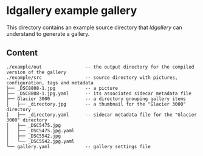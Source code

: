 ldgallery example gallery
=========================

This directory contains an example source directory that _ldgallery_ can understand to generate a gallery.


Content
-------

```
./example/out                -- the output directory for the compiled version of the gallery
./example/src                -- source directory with pictures, configuration, tags and metadata
├── _DSC8808-1.jpg           -- a picture
├── _DSC8808-1.jpg.yaml      -- its associated sidecar metadata file
├── Glacier 3000             -- a directory grouping gallery items
│   ├── _directory.jpg       -- a thumbnail for the "Glacier 3000" directory
│   ├── _directory.yaml      -- sidecar metadata file for the "Glacier 3000" directory
│   ├── _DSC5475.jpg
│   ├── _DSC5475.jpg.yaml
│   ├── _DSC5542.jpg
│   └── _DSC5542.jpg.yaml
└── gallery.yaml             -- gallery settings file
```
